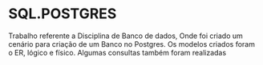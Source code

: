 # SQL.POSTGRES
Trabalho referente a Disciplina de Banco de dados, Onde foi criado um cenário para criação de um Banco no Postgres.
Os modelos criados foram o ER, lógico e físico.
Algumas consultas também foram realizadas
